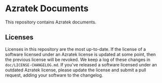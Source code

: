 # Azratek Documents
This repository contains Azratek documents.
## Licenses
Licenses in this repository are the most up-to-date. If the license of a software licensed under an Azratek license is updated at some point,
then the previous license will be revoked. We keep a log of these changes in `doc/LICENSE-CHANGELOG.md`. If you've released a software licensed
under an outdated Azratek license, please update the license and submit a pull request, adding your software to the changelog.
